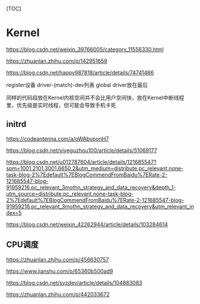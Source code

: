 [TOC]

# Kernel


https://blog.csdn.net/weixin_39766005/category_11556330.html

https://zhuanlan.zhihu.com/p/142951659

https://blog.csdn.net/happy987818/article/details/74741466

register设备
driver-(match)-dev列表
global driver放在最后




同样的代码段放在Kernel内核空间并不会比用户空间快，放在Kernel中断线程里，优先级是实时线程，但可能会导致手机卡死



## initrd

https://codeantenna.com/a/oWAbvponH7

https://blog.csdn.net/yiyeguzhou100/article/details/51069177

https://blog.csdn.net/u012787604/article/details/121685547?spm=1001.2101.3001.6650.2&utm_medium=distribute.pc_relevant.none-task-blog-2%7Edefault%7EBlogCommendFromBaidu%7ERate-2-121685547-blog-91959216.pc_relevant_3mothn_strategy_and_data_recovery&depth_1-utm_source=distribute.pc_relevant.none-task-blog-2%7Edefault%7EBlogCommendFromBaidu%7ERate-2-121685547-blog-91959216.pc_relevant_3mothn_strategy_and_data_recovery&utm_relevant_index=5


https://blog.csdn.net/weixin_42262944/article/details/103284614





## CPU调度

https://zhuanlan.zhihu.com/p/456630757

https://www.jianshu.com/p/65360b500ad9

https://blog.csdn.net/syzdev/article/details/104883083

https://zhuanlan.zhihu.com/p/442033672





